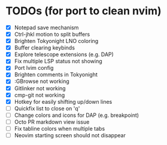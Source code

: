# TODOs (for port to clean nvim)

- [x] Notepad save mechanism
- [x] Ctrl-jhkl motion to split buffers
- [x] Brighten Tokyonight LNO coloring
- [x] Buffer clearing keybinds
- [x] Explore telescope extensions (e.g. DAP)
- [x] Fix multiple LSP status not showing
- [x] Port lvim config
- [x] Brighten comments in Tokyonight
- [x] :GBrowse not working
- [x] Gitlinker not working
- [x] cmp-git not working
- [x] Hotkey for easily shifting up/down lines
- [ ] Quickfix list to close on 'q'
- [ ] Change colors and icons for DAP (e.g. breakpoint)
- [ ] Octo PR markdown view issue
- [ ] Fix tabline colors when multiple tabs
- [ ] Neovim starting screen should not disappear

